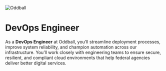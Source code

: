 ![Oddball](https://oddball.io/wp-content/uploads/2024/01/Oddball-Logo-High-Res.png)

# DevOps Engineer

As a **DevOps Engineer** at Oddball, you’ll streamline deployment processes, improve system reliability, and champion automation across our infrastructure. You’ll work closely with engineering teams to ensure secure, resilient, and compliant cloud environments that help federal agencies deliver better digital services.

